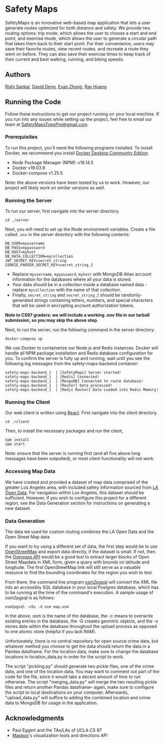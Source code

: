 # Safety Maps
SafetyMaps is an innovative web-based map application that lets a user generate routes optimized for both distance and safety. We provide two routing options: trip mode, which allows the user to choose a start and end point, and exercise mode, which allows the user to generate a circular path that takes them back to their start point. For their convenience, users may save their favorite routes, view recent routes, and recreate a route they went on before. They can also save their exercise times to keep track of their current and best walking, running, and biking speeds.

## Authors

[Rishi Sankar](https://github.com/rishisankar), [David Deng](https://github.com/daviddeng8), [Evan Zhong](https://github.com/evazhog), [Ray Huang](https://github.com/ray-cj-huang)

## Running the Code

Follow these instructions to get our project running on your local machine. If you run into any issues while setting up the project, feel free to email our team at SafetyMapsTopoPro@gmail.com.

### Prerequisites
To run this project, you'll need the following programs installed. To install Docker, we recommend you install [Docker Desktop Community Edition](https://www.docker.com/products/docker-desktop).
* Node Package Manager (NPM): v16.14.5
* Docker v19.03.9
* Docker-compose v1.25.5

Note: the above versions have been tested by us to work. However, our project will likely work on similar versions as well.

### Running the Server
To run our server, first navigate into the server directory.
```
cd ./server
```
Next, you will need to set up the Node environment variables. Create a file called `.env` in the server directory with the following contents:
```
DB_USER=myusername
DB_PASS=mypassword
DB_HOST=myhost
DB_DATA_COLLECTION=mycollection
JWT_SECRET_KEY=secret_string
COOKIE_PARSER_SECRET_KEY=secret_string_2
```
* Replace `myusername`, `mypassword`, `myhost` with MongoDB Atlas account information for the databases where all your data is stored. 
* Your data should be in a collection inside a database named data - replace `mycollection` with the name of that collection. 
* Finally, `secret_string` and `secret_string_2` should be randomly-generated strings containing letters, numbers, and special characters that will be used in encrypting account authorization tokens.

**Note to CS97 graders: we will include a working .env file in our tarball submission, so you may skip the above step.**

Next, to run the server, run the following command in the server directory:
```
docker-compose up
```
We use Docker to containerize our Node.js and Redis instances. Docker will handle all NPM package installation and Redis database configuration for you. To confirm the server is fully up and running, wait until you see the following log messages from the safety-maps-backend container:
```
safety-maps-backend_1  | [SafetyMaps] Server started!
safety-maps-backend_1  | [Redis] Connected!
safety-maps-backend_1  | [MongoDB] Connected to route database!
safety-maps-backend_1  | [Router] Data processed!
safety-maps-backend_1  | [Redis Router] Data Loaded into Redis Memory!
```

### Running the Client
Our web client is written using [React](https://reactjs.org/). First navigate into the client directory.
```
cd ./client
```
Then, to install the necessary packages and run the client, 
```
npm install
npm start
```
Note: ensure that the server is running first (and all five above long messages have been outputted), or most client functionality will not work.

### Accessing Map Data

We have created and provided a dataset of map data comprised of the greater Los Angeles area, with included safety information sourced from [LA Open Data](https://data.lacity.org/A-Safe-City/Crime-Data-from-2010-to-2019/63jg-8b9z). For navigation within Los Angeles, this dataset should be sufficient. However, if you wish to configure this project for a different region, see the Data Generation section for instructions on generating a new dataset. 

### Data Generation

The data we used for custom routing combines the LA Open Data and the Open Street Map data 

If you want to try using a different set of data, the first step would be to use [OpenStreetMap](openstreetmap.org) and export data directly, if the dataset is small. If not, then the [Overpass API](http://www.overpass-api.de/query_form.html) would be a good tool to extract larger blocks of Open Street Mapdata in XML form, given a query with bounds on latitude and longitude. The first OpenStreetMap link will still serve as a valuable resource to find the bounding coordinates for the region you wish to test. 

From there, the command line program [osm2pgsql](https://wiki.openstreetmap.org/wiki/Osm2pgsql) will convert the XML file into an accessibly SQL database in your local Postgres database, which has to be running at the time of the command's execution. A sample usage of osm2pgsql is as follows:

```
osm2pgsql -cGs -d osm map.osm 
```

In the above, osm is the name of the database, the -c means to overwrite existing entries in the database, the -G creates geomtric objects, and the -s stores data within the database throughout the upload process as opposed to one atomic store (helpful if you lack RAM). 

Unfortunately, there is no central repository for open source crime data, but whatever method you choose to get the data should return the data in a Pandas dataframe. For the location data, make sure to change the database locations in location_data.py in order for the script to work. 

The script "pickling.py" should generate two pickle files, one of the crime data, and one of the location data. You may want to comment out part of the code for the file, since it would take a decent amount of time to run otherwise. The script "merging_data.py" will merge the two resulting pickle files and return another Pandas dataframe– again, make sure to configure the script to local destinations on your computer. Afterwards, "upload_data.py" will suffice to adding the combined location and crime data to MongoDB for usage in the application. 

## Acknowledgments

* Paul Eggert and the TAs/LAs of UCLA CS 97
* [Mapbox](http://mapbox.com/)'s visualization tools and directions API
